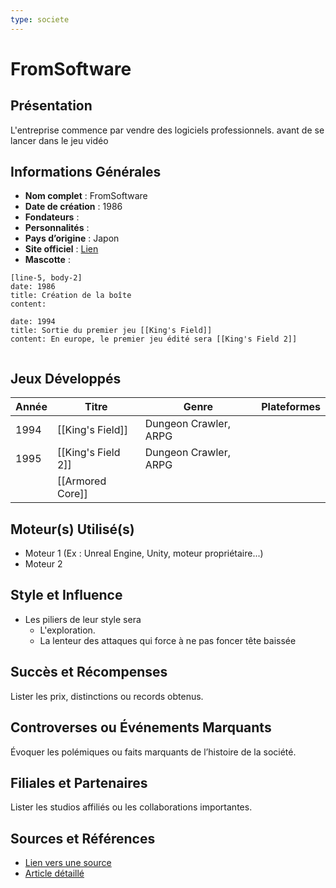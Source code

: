 ```yaml
---
type: societe
---
```


# FromSoftware

## Présentation
L'entreprise commence par vendre des logiciels professionnels. avant de se lancer dans le jeu vidéo

## Informations Générales
- **Nom complet** :  FromSoftware
- **Date de création** :  1986
- **Fondateurs** :  
- **Personnalités** :
- **Pays d’origine** :  Japon
- **Site officiel** : [Lien](#)  
- **Mascotte** :

```timeline-labeled
[line-5, body-2]
date: 1986
title: Création de la boîte 
content: 

date: 1994
title: Sortie du premier jeu [[King's Field]]
content: En europe, le premier jeu édité sera [[King's Field 2]]


```

## Jeux Développés
| Année | Titre              | Genre                 | Plateformes |
| ----- | ------------------ | --------------------- | ----------- |
| 1994  | [[King's Field]]   | Dungeon Crawler, ARPG |             |
| 1995  | [[King's Field 2]] | Dungeon Crawler, ARPG |             |
|       | [[Armored Core]]   |                       |             |

## Moteur(s) Utilisé(s)
- Moteur 1 (Ex : Unreal Engine, Unity, moteur propriétaire...)
- Moteur 2

## Style et Influence
- Les piliers de leur style sera 
	- L'exploration.
	- La lenteur des attaques qui force à ne pas foncer tête baissée

## Succès et Récompenses
Lister les prix, distinctions ou records obtenus.

## Controverses ou Événements Marquants
Évoquer les polémiques ou faits marquants de l’histoire de la société.

## Filiales et Partenaires
Lister les studios affiliés ou les collaborations importantes.

## Sources et Références
- [Lien vers une source](#)
- [Article détaillé](#)
